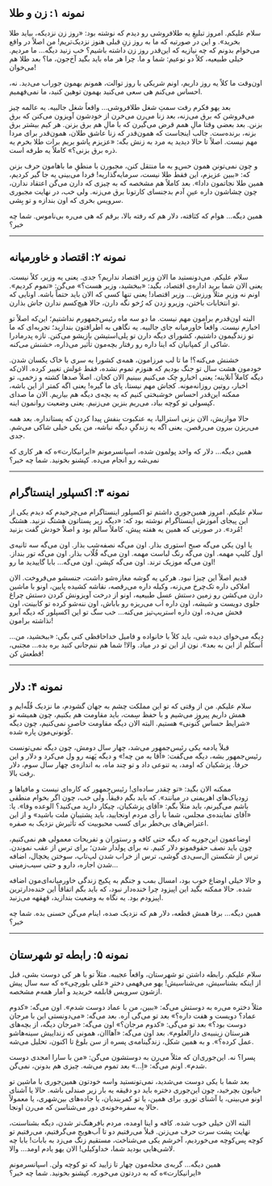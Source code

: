 
## **نمونه ۱: زن و طلا**

سلام علیکم. امروز تبلیغِ یه طلافروشی رو دیدم که نوشته بود: «روز زن نزدیکه، بیاید طلا بخرید». و این در صورتیه که ما به روز زنِ قبلی هنوز نزدیک‌تریم\! من اصلاً در واقع می‌خوام بدونم که چه نیازیه که این‌قدر روز زن داشته باشیم؟ خب زنید دیگه... ما مردیم. خیلی طبیعیه، کلاً دو نوعیم: شما و ما. چرا هر ماه باید بگید آخ‌جون، ما؟ بعد طلا هم می‌خوان\!

اون‌وقت ما کلاً یه روز داریم، اونم شریکی با روز توالت، همونم بهمون جوراب می‌دید. نه، احساس می‌کنم هی سعی می‌کنید بهمون توهین کنید، ما نمی‌فهمیم.

بعد یهو فکرم رفت سمتِ شغل طلافروشی... واقعاً شغل جالبیه. یه عالمه چیز می‌فروشن که برق می‌زنه، بعد زنا می‌رن می‌خرن از خودشون آویزون می‌کنن که برق بزنن. بعد بعضی وقتا مالِ همم قرض می‌گیرن که با مالِ هم برق بزنن. هر کیم بیشتر برق بزنه، برنده‌ست. جالب اینجاست که همون‌قدر که زنا عاشق طلان، همون‌قدر برای مردا مهم نیست. اصلاً تا حالا دیدید یه مرد به زنش بگه: «عزیزم پاشو بریم برات طلا بخرم یه ذره برق بزنی؟» کاملاً یه طرفه است.

و چون نمی‌تونن همون حس‌و به ما منتقل کنن، مجبورن با منطقِ ما باهامون حرف بزنن که: «ببین عزیزم، این فقط طلا نیست، سرمایه‌گذاریه\! فردا می‌بینی یه جا گیر کردیم، همین طلا نجاتمون دادا». بعد کاملاً هم مشخصه که به چیزی که دارن می‌گن اعتقاد ندارن، چون چشاشون داره عینِ آدم بدجنسای کارتونا برق می‌زنه. ولی خب، در نهایت مجبوری سرویس بخری که اون بندازه و تو بِشی.

همین دیگه... هوام که کثافته، دلار هم که رفته بالا، برقم که هی می‌ره بی‌ناموس. شما چه خبر؟

---
## **نمونه ۲: اقتصاد و خاورمیانه**

سلام علیکم. می‌دونستید ما الان وزیر اقتصاد نداریم؟ جدی. یعنی یه وزیر، کلاً نیست. یعنی الان شما برید اداره‌ی اقتصاد، بگید: «ببخشید، وزیر هست؟» می‌گن: «تموم کردیم». اونم نه وزیرِ مثلاً ورزش... وزیر اقتصاد\! یعنی تنها کسی که الان باید حتماً باشه. اونایی که تو انتخابات باختن، وزیرو زدن که رُخو نگه دارن، حالا هیچ‌کسم ندارن جاش بذارن.

البته اون‌قدرم برامون مهم نیست. ما دو سه ماه رئیس‌جمهورم نداشتیم؛ این‌که اصلاً تو اخبارم نیست. واقعاً خاورمیانه جای جالبیه. یه نگاهی به اطرافتون بندازید؛ تجربه‌ای که ما تو زندگیمون داشتیم، کشورای دیگه دارن تو پلی‌استیشن بازیشو می‌کنن. تازه پدرمادرا شاکی از کمپانیان که اینا داره رو رفتار بچه‌مون تأثیر می‌ذاره، *خشنش می‌کنه*.

خشنش می‌کنه؟\! ما تا لب مرزامون، همه‌ی کشورا یه سری با خاک یکسان شدن. خودمون هشت سال تو جنگ بودیم که هنوزم تموم نشده، فقط غولش تغییر کرده. الان‌که دیگه کاملاً آنلاینه؛ یعنی اخبارو چک می‌کنیم ببینیم الان کجان. اصلاً صدها کشته و زخمی، تو اخبار، روتین روزانه‌مونه. کجاش مهم نیستا، پای ما گیره\! یعنی اگه کمتر از این باشه، ممکنه این‌قدر احساس خوشبختی کنیم که یه بچه‌ی دیگه هم بیاریم. الان ما صدای کپسولی تو کوچه بیاد، می‌ریم بنزین می‌زنیم. یعنی وضعیت روانمون اینه.

حالا موازیش، الان بزنی استرالیا، یه عنکبوت بنفش پیدا کردن که پستانداره. بعد همه می‌ریزن بیرون می‌رقصن. یعنی اگه یه زندگیِ دیگه نباشه، من یکی خیلی شاکی می‌شم. جدی.

همین دیگه... دلار که واحد پولمون شده، اسپانسرمونم «ایرانیکارت»ه که هر کاری که نمی‌شه رو انجام می‌ده. کپشنو بخونید. شما چه خبر؟

---
## **نمونه ۳: اکسپلور اینستاگرام**

سلام علیکم. امروز همین‌جوری داشتم تو اکسپلور اینستاگرام می‌چرخیدم که دیدم یکی از این پیجای آموزش اینستاگرام نوشته بود که: «دیگه زیر پستاتون هشتگ نزنید. هشتگ مُرد». در صورتی که همین یه هفته پیش، کاملاً سالم بود و اصلاً خودش گفت بزنید\!

یا اون یکی می‌گه صبح استوری بذار. اون می‌گه نصفه‌شب بذار. اون می‌گه سه ثانیه‌ی اول کلیپ مهمه. اون می‌گه رنگ لباست مهمه. اون می‌گه قُلّاب بذار. اون می‌گه تور بنداز. اون می‌گه موزیک ترند. اون می‌گه کپشن. اون می‌گه... بابا گاییدید ما رو\!

قدیم اصلاً این چیزا نبود. هرکی یه گوشه مغازه‌شو داشت، جنسشو می‌فروخت. الان املاکی داره تک‌چرخ می‌زنه، وکیله داره می‌رقصه، نقاشه کشیده پایین، اونو با ماشین دارن می‌کشن رو زمین دستش عسل طبیعیه، اونو از درخت آویزونش کردن دستش چراغ جلوی دویست و شیشه، اون داره آب می‌ریزه رو باباش، اون ننه‌شو کرده تو کابینت، اون فحش می‌ده، اون داره استریپ‌تیز می‌کنه... خب سگ تو این اکسپلور که دیگه آبرو نذاشته برامون\!

دیگه می‌خوای دیده شی، باید کلاً با خانواده و فامیل خداحافظی کنی بگی: «ببخشید، من... اُسکلَم از این به بعد». نون از این تو در میاد. والا\! شما هم ننم‌جانی کنید بره بده... مجتبی، قطعش کن\!

---

## **نمونه ۴: دلار**

سلام علیکم. من از وقتی که تو این مملکت چشم به جهان گشودم، ما نزدیک قُلّه‌ایم و همش داریم پیروز می‌شیم و با حفظ سِمت، باید مقاومت هم بکنیم، چون همیشه تو «شرایط حساس کُنونی» هستیم. البته الان دیگه مقاومت خاصی نمی‌کنیم، چون دیگه کُونونی‌مون پاره شده.

قبلاً یادمه یکی رئیس‌جمهور می‌شد، چهار سال دومش، چون دیگه نمی‌تونست رئیس‌جمهور بشه، دیگه می‌گفت: «آقا به من چه\!» و دیگه پَهنه‌ رو ول می‌کرد و دلار و این حرفا. پزشکیان که اومد، یه تنوعی داد و تو چند ماه، به اندازه‌ی چهار سال سوم، دلار رفت بالا.

ممکنه الان بگید: «تو چقدر ساده‌ای\! رئیس‌جمهور که کاره‌ای نیست و مافیاها و زودیاک‌های اهریمنی در میانند». که باید بگم دقیقاً. ولی خب، چون اگر بخوام منطقی باشم می‌گیرنم، باید مثلاً بگم: «آقای پزشکیان، چیکار دارید می‌کنید؟ الوعده وفا». یا: «آقای نماینده‌ی مجلس، شما با رأی مردم اونجایید، باید پشتیبان ملت باشید» و از این اعتراض‌های بی‌خطر برای کسب محبوبیت که تأثیرش نزدیک به صفره.

اوضاعمون این‌جوریه که دیگه حتی کافه و رستوران و تفریحات معمولی هم نمی‌کنیم، چون باید نصف حقوقمونو دلار کنیم. نه برای پولدار شدن؛ برای ترس از عقب نموندن. ترس از شکستن ال‌سی‌دی گوشی، ترس از خراب شدن لپ‌تاپ، سوختن یخچال، اضافه شدن اجاره، دارو و حتی سیب‌زمینی...

و حالا خیلی اوضاع خوب بود، امسال بمب و جنگم به پکیج زندگی خاورمیانه‌ای‌مون اضافه شده. حالا ممکنه بگید این اپیزود چرا خنده‌دار نبود، که باید بگم اتفاقاً این خنده‌دارترین اپیزودم بود. یه نگاه به وضعیت بندازید، قهقهه می‌زنید.

همین دیگه... برقا همش قطعه، دلار هم که نزدیک صده، اینام می‌گن حسنی بده. شما چه خبر؟

---
## **نمونه ۵: رابطه تو شهرستان**

سلام علیکم. رابطه داشتن تو شهرستان، واقعاً عجیبه. مثلاً تو با هر کی دوست بشی، قبل از اینکه بشناسیش، می‌شناسیش\! یهو می‌فهمی دخترِ «علی بلورچی»ه که سه سال پیش ازشون سرویس قابلمه خریدید و آمار همه‌م مشخصه.

مثلاً دختره می‌ره به دوستش می‌گه: «ببین، من با عماد دوست شدم». اون می‌گه: «کدوم عماد؟ دویست و هفت داره؟» بعد تو می‌گی آره. بعد می‌گه: «می‌دونستی این با مرجان دوست بود؟» بعد تو می‌گی: «کدوم مرجان؟» اون می‌گه: «مرجان دیگه، از بچه‌های هنرستان زینبیه‌ی دارالعلوم». بعد اون می‌گه: «آهااان، همونی که زنداییش سینه‌هاشو عمل کرده؟». و به همین شکل، زندگینامه‌ی پسره از سن بلوغ تا اکنون، تحلیل می‌شه.

پسرا؟ نه. این‌جوری‌ان که مثلاً می‌رن به دوستشون می‌گن: «من با سارا امجدی دوست شدم». اونم می‌گه: «اِ...» بعد تموم می‌شه. چیزی هم بدونن، نمی‌گن.

بعد شما با یکی دوست می‌شدید، نمی‌تونستید واسه خودتون همین‌جوری با ماشین تو خیابون بچرخید، چون این‌جوری دختره باید دو دقیقه یه بار زیر صندلی باشه. حالا یا آشنای اونو می‌بینی، یا آشنای تورو. برای همین، یا تو کمربندیان، یا جاده‌های بین‌شهری، یا معمولاً حالا یه سفره‌خونه‌ی دور می‌شناسن که می‌رن اونجا.

البته الان خیلی خوب شده. کافه و اینا اومده، مردم بافرهنگ‌تر شدن، دیگه بشناسنت، نهایت پشت سرت حرف می‌زنن. قبلاً می‌رفتیم دو تا آب‌هویج می‌گرفتیم، می‌رفتیم تو کوچه پس‌کوچه می‌خوردیم، آخرشم یکی می‌شناخت، مستقیم زنگ می‌زد به بابات\! بابا چه لاشی‌هایی بودید شما، خداوکیلی\! الان یهو یادم اومد... والا.

همین دیگه... گربه‌ی محله‌مون چهار تا زایید که تو کوچه ولن. اسپانسرمونم «ایرانیکارت»ه که به دردتون می‌خوره. کپشنو بخونید. شما چه  خبر؟  
